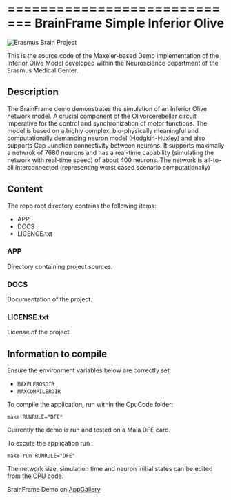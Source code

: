 =============================
BrainFrame Simple Inferior Olive
=============================

![Erasmus Brain Project](http://erasmusbrainproject.com/images/lampmonosmall.png)

This is the source code of the Maxeler-based Demo implementation of the Inferior Olive Model developed  within
the Neuroscience department of the Erasmus Medical Center. 

## Description

The BrainFrame demo demonstrates the simulation of an Inferior Olive network model. A crucial component of the Olivorcerebellar circuit imperative for the control and synchronization of motor functions. The model is based on a highly complex, bio-physically meaningful and computationally demanding neuron model (Hodgkin-Huxley) and also supports Gap Junction connectivity between neurons. It supports maximally a netwrok of 7680 neurons and has a real-time capability (simulating the network with real-time speed) of about 400 neurons. The network is all-to-all interconnected (representing worst cased scenario computationally)

## Content

The repo root directory contains the following items:

- APP
- DOCS
- LICENCE.txt

### APP

Directory containing project sources.

### DOCS

Documentation of the project.
  
### LICENSE.txt

License of the project.

## Information to compile

Ensure the environment variables below are correctly set:
  * `MAXELEROSDIR`
  * `MAXCOMPILERDIR`

To compile the application, run within the CpuCode folder:

    make RUNRULE="DFE"

Currently the demo is run and tested on a Maia DFE card.

To excute the application run :

    make run RUNRULE="DFE"

The network size, simulation time and neuron initial states can be edited from the CPU code.

BrainFrame Demo on [AppGallery](http://appgallery.maxeler.com/) 

